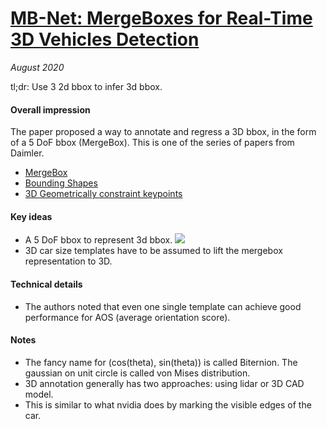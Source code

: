# [MB-Net: MergeBoxes for Real-Time 3D Vehicles Detection](https://ieeexplore.ieee.org/document/8500395)

_August 2020_

tl;dr: Use 3 2d bbox to infer 3d bbox.

#### Overall impression
The paper proposed a way to annotate and regress a 3D bbox, in the form of a 5 DoF bbox (MergeBox). This is one of the series of papers from Daimler.

- [MergeBox](mb_net.md)
- [Bounding Shapes](bounding_shapes.md)
- [3D Geometrically constraint keypoints](3d_gck.md)

#### Key ideas
- A 5 DoF bbox to represent 3d bbox.
![](https://cdn-images-1.medium.com/max/1600/0*zsn-mMUfeeUejb1t.png)
- 3D car size templates have to be assumed to lift the mergebox representation to 3D. 

#### Technical details
- The authors noted that even one single template can achieve good performance for AOS (average orientation score). 

#### Notes
- The fancy name for (cos(theta), sin(theta)) is called Biternion. The gaussian on unit circle is called von Mises distribution.
- 3D annotation generally has two approaches: using lidar or 3D CAD model.
- This is similar to what nvidia does by marking the visible edges of the car.

